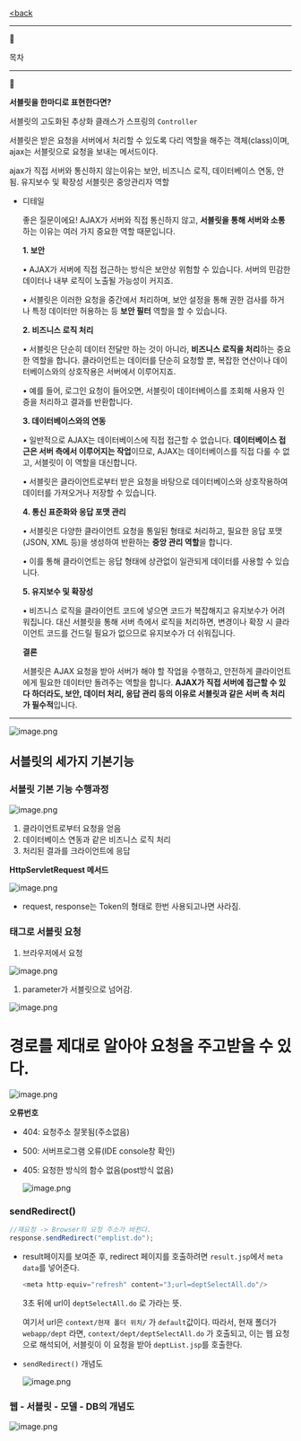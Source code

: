[<back](https://www.notion.so/TIL-87b0cd0d402d49b5aa87ea9615304bb1?pvs=21)

---

<aside>
📄

목차

</aside>

---

<aside>
📄

**서블릿을 한마디로 표현한다면?**

서블릿의 고도화된 추상화 클래스가 스프링의 `Controller`

서블릿은 받은 요청을 서버에서 처리할 수 있도록 다리 역할을 해주는 객체(class)이며, ajax는 서블릿으로 요청을 보내는 메서드이다.

ajax가 직접 서버와 통신하지 않는이유는 보안, 비즈니스 로직, 데이터베이스 연동, 안됨. 유지보수 및 확장성 서블릿은 중앙관리자 역할

</aside>

- 디테일
    
    좋은 질문이에요! AJAX가 서버와 직접 통신하지 않고, **서블릿을 통해 서버와 소통**하는 이유는 여러 가지 중요한 역할 때문입니다.
    
    **1. 보안**
    
    •	AJAX가 서버에 직접 접근하는 방식은 보안상 위험할 수 있습니다. 서버의 민감한 데이터나 내부 로직이 노출될 가능성이 커지죠.
    
    •	서블릿은 이러한 요청을 중간에서 처리하며, 보안 설정을 통해 권한 검사를 하거나 특정 데이터만 허용하는 등 **보안 필터** 역할을 할 수 있습니다.
    
    **2. 비즈니스 로직 처리**
    
    •	서블릿은 단순히 데이터 전달만 하는 것이 아니라, **비즈니스 로직을 처리**하는 중요한 역할을 합니다. 클라이언트는 데이터를 단순히 요청할 뿐, 복잡한 연산이나 데이터베이스와의 상호작용은 서버에서 이루어지죠.
    
    •	예를 들어, 로그인 요청이 들어오면, 서블릿이 데이터베이스를 조회해 사용자 인증을 처리하고 결과를 반환합니다.
    
    **3. 데이터베이스와의 연동**
    
    •	일반적으로 AJAX는 데이터베이스에 직접 접근할 수 없습니다. **데이터베이스 접근은 서버 측에서 이루어지는 작업**이므로, AJAX는 데이터베이스를 직접 다룰 수 없고, 서블릿이 이 역할을 대신합니다.
    
    •	서블릿은 클라이언트로부터 받은 요청을 바탕으로 데이터베이스와 상호작용하여 데이터를 가져오거나 저장할 수 있습니다.
    
    **4. 통신 표준화와 응답 포맷 관리**
    
    •	서블릿은 다양한 클라이언트 요청을 통일된 형태로 처리하고, 필요한 응답 포맷(JSON, XML 등)을 생성하여 반환하는 **중앙 관리 역할**을 합니다.
    
    •	이를 통해 클라이언트는 응답 형태에 상관없이 일관되게 데이터를 사용할 수 있습니다.
    
    **5. 유지보수 및 확장성**
    
    •	비즈니스 로직을 클라이언트 코드에 넣으면 코드가 복잡해지고 유지보수가 어려워집니다. 대신 서블릿을 통해 서버 측에서 로직을 처리하면, 변경이나 확장 시 클라이언트 코드를 건드릴 필요가 없으므로 유지보수가 더 쉬워집니다.
    
    **결론**
    
    서블릿은 AJAX 요청을 받아 서버가 해야 할 작업을 수행하고, 안전하게 클라이언트에게 필요한 데이터만 돌려주는 역할을 합니다. **AJAX가 직접 서버에 접근할 수 있다 하더라도, 보안, 데이터 처리, 응답 관리 등의 이유로 서블릿과 같은 서버 측 처리가 필수적**입니다.
    

---

![image.png](https://prod-files-secure.s3.us-west-2.amazonaws.com/6b8d40ba-5287-42be-84df-56b1c96a2c05/eb896a88-8cbf-49a6-8739-48e6fc606948/image.png)

## 서블릿의 세가지 기본기능

### 서블릿 기본 기능 수행과정

![image.png](https://prod-files-secure.s3.us-west-2.amazonaws.com/6b8d40ba-5287-42be-84df-56b1c96a2c05/3b7beeff-37ae-44e5-9610-21488f758065/8d2ce87d-7eb0-4428-b604-6f285adc2089.png)

1. 클라이언트로부터 요청을 얻음
2. 데이터베이스 연동과 같은 비즈니스 로직 처리
3. 처리된 결과를 크라이언트에 응답

**HttpServletRequest 메서드**

![image.png](https://prod-files-secure.s3.us-west-2.amazonaws.com/6b8d40ba-5287-42be-84df-56b1c96a2c05/0fa51f9f-d508-4332-b646-4691e930d311/image.png)

- request, response는 Token의 형태로 한번 사용되고나면 사라짐.

### <form> 태그로 서블릿 요청

1. 브라우저에서 요청

![image.png](https://prod-files-secure.s3.us-west-2.amazonaws.com/6b8d40ba-5287-42be-84df-56b1c96a2c05/2adc355c-8a1e-4e4b-b924-dc8489e10dc0/image.png)

1. parameter가 서블릿으로 넘어감.

![image.png](https://prod-files-secure.s3.us-west-2.amazonaws.com/6b8d40ba-5287-42be-84df-56b1c96a2c05/c2d741b8-a75c-4402-8b16-7f990acebb75/image.png)

# 경로를 제대로 알아야 요청을 주고받을 수 있다.

![image.png](https://prod-files-secure.s3.us-west-2.amazonaws.com/6b8d40ba-5287-42be-84df-56b1c96a2c05/b6c4ac01-8973-46de-b0db-4e02933244b1/image.png)

**오류번호**

- 404: 요청주소 잘못됨(주소없음)
- 500: 서버프로그램 오류(IDE console창 확인)
- 405: 요청한 방식의 함수 없음(post방식 없음)
    
    ![image.png](https://prod-files-secure.s3.us-west-2.amazonaws.com/6b8d40ba-5287-42be-84df-56b1c96a2c05/48e5f049-2081-41fc-ae79-ade3264ced87/image.png)
    

### sendRedirect()

```java
//재요청 -> Browser의 요청 주소가 바뀐다.
response.sendRedirect("emplist.do");
```

- result페이지를 보여준 후, redirect 페이지를 호출하려면 `result.jsp`에서 `meta data`를 넣어준다.
    
    ```java
    <meta http-equiv="refresh" content="3;url=deptSelectAll.do"/>
    ```
    
    3초 뒤에 url이 `deptSelectAll.do` 로 가라는 뜻.
    
    여기서 url은 `context/현재 폴더 위치/` 가 `default`값이다.
    따라서, 현재 폴더가 `webapp/dept` 라면, `context/dept/deptSelectAll.do` 가 호출되고, 이는 웹 요청으로 해석되어, 서블릿이 이 요청을 받아 `deptList.jsp`를 호출한다.
    
- `sendRedirect()` 개념도
    
    ![image.png](https://prod-files-secure.s3.us-west-2.amazonaws.com/6b8d40ba-5287-42be-84df-56b1c96a2c05/c7b29813-9946-4a6b-b99c-afe077779929/image.png)
    

### 웹 - 서블릿 - 모델 - DB의 개념도

![image.png](https://prod-files-secure.s3.us-west-2.amazonaws.com/6b8d40ba-5287-42be-84df-56b1c96a2c05/a22a3b51-9e30-432e-ab82-1d97b75253bd/image.png)